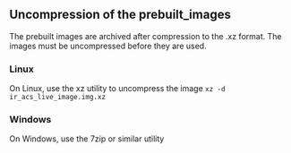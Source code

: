 ## Uncompression of the prebuilt_images
The prebuilt images are archived after compression to the .xz format.
The images must be uncompressed before they are used.

### Linux
On Linux, use the xz utility to uncompress the image 
`xz -d ir_acs_live_image.img.xz`

### Windows
On Windows, use the 7zip or similar utility

